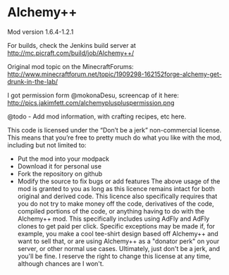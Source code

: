Alchemy++
==================

Mod version 1.6.4-1.2.1

For builds, check the Jenkins build server at http://mc.picraft.com/build/job/Alchemy++/

Original mod topic on the MinecraftForums: http://www.minecraftforum.net/topic/1909298-162152forge-alchemy-get-drunk-in-the-lab/

I got permission form @mokonaDesu, screencap of it here: http://pics.jakimfett.com/alchemypluspluspermission.png

@todo - Add mod information, with crafting recipes, etc here.

This code is licensed under the “Don’t be a jerk” non-commercial license. 
This means that you’re free to pretty much do what you like with the mod, including but not limited to:
* Put the mod into your modpack
* Download it for personal use
* Fork the repository on github
* Modify the source to fix bugs or add features
The above usage of the mod is granted to you as long as this licence remains intact for both original and derived code. 
This licence also specifically requires that you do not try to make money off the code, derivatives of the code, compiled portions of the code, or anything having to do with the Alchemy++ mod. This specifically includes using AdFly and AdFly clones to get paid per click.
Specific exceptions may be made if, for example, you make a cool tee-shirt design based off Alchemy++ and want to sell that, or are using Alchemy++ as a "donator perk" on your server, or other normal use cases.
Ultimately, just don't be a jerk, and you'll be fine. I reserve the right to change this license at any time, although chances are I won't.
